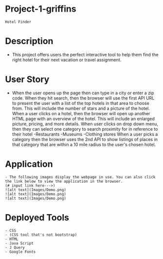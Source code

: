 # Project-1-griffins
    Hotel Finder

# Description
- This project offers users the perfect interactive tool to help them find the right hotel for their next vacation or travel assignment. 

# User Story
- When the user opens up the page then can type in a city or enter a zip code. When they hit search, then the browser will use the first API URL to present the user with a list of the top hotels in that area to choose from. This will include the number of stars and a picture of the hotel. When a user clicks on a hotel, then the browser will open up another HTML page with an overview of the hotel. This will include an enlarged picture, pricing, and more details. When user clicks on drop down menu, then they can select one category to search proximity for in reference to their hotel 
            -Restaurants 
            -Museums
            -Clothing stores
When a user picks a category then the browser uses the 2nd API to show listings of places in that category that are within a 10 mile radius to the user's chosen hotel. 


# Application
    - The following images display the webpage in use. You can also click the link below to view the application in the browser. 
    (# input link here--->)
    ![alt text](Images/Demo.png)
    ![alt text](Images/Demo.png)
    ![alt text](Images/Demo.png)


# Deployed Tools
    - CSS
    - (CSS tool that's not bootstrap)
    - HTML
    - Java Script
    - J Query
    - Google Fonts



